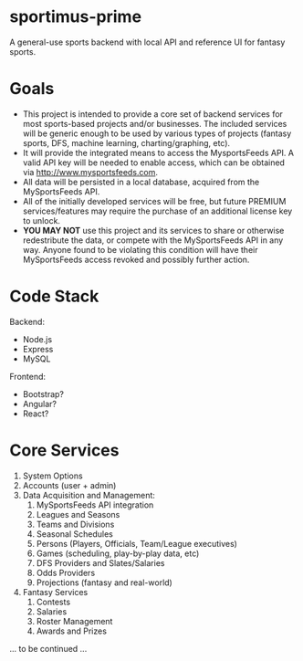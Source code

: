 # sportimus-prime
A general-use sports backend with local API and reference UI for fantasy sports.

# Goals
* This project is intended to provide a core set of backend services for most sports-based projects and/or businesses.  The included services will be generic enough to be used by various types of projects (fantasy sports, DFS, machine learning, charting/graphing, etc).
* It will provide the integrated means to access the MysportsFeeds API.  A valid API key will be needed to enable access, which can be obtained via http://www.mysportsfeeds.com.
* All data will be persisted in a local database, acquired from the MySportsFeeds API.
* All of the initially developed services will be free, but future PREMIUM services/features may require the purchase of an additional license key to unlock.
* **YOU MAY NOT** use this project and its services to share or otherwise redestribute the data, or compete with the MySportsFeeds API in any way.  Anyone found to be violating this condition will have their MySportsFeeds access revoked and possibly further action.

# Code Stack
Backend:
* Node.js
* Express
* MySQL

Frontend:
* Bootstrap?
* Angular?
* React?

# Core Services
1. System Options
3. Accounts (user + admin)
4. Data Acquisition and Management:
   1. MySportsFeeds API integration
   2. Leagues and Seasons
   3. Teams and Divisions
   4. Seasonal Schedules
   5. Persons (Players, Officials, Team/League executives)
   6. Games (scheduling, play-by-play data, etc)
   7. DFS Providers and Slates/Salaries
   8. Odds Providers
   9. Projections (fantasy and real-world)
5. Fantasy Services
   1. Contests
   2. Salaries
   3. Roster Management
   4. Awards and Prizes

... to be continued ...
